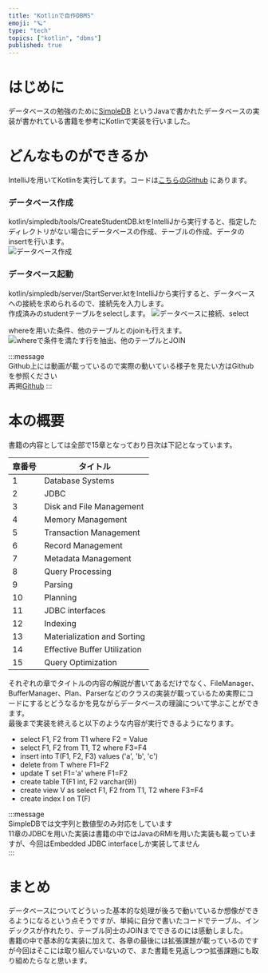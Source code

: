 ```yaml
---
title: "Kotlinで自作DBMS"
emoji: "🪐"
type: "tech"
topics: ["kotlin", "dbms"]
published: true
---
```

# はじめに
データベースの勉強のために[SimpleDB](http://www.cs.bc.edu/~sciore/simpledb/) というJavaで書かれたデータベースの実装が書かれている書籍を参考にKotlinで実装を行いました。  

# どんなものができるか
IntelliJを用いてKotlinを実行してます。コードは[こちらのGithub](https://github.com/keyem4251/kotlin-dbms/blob/master/README.md) にあります。

### データベース作成
kotlin/simpledb/tools/CreateStudentDB.ktをIntelliJから実行すると、指定したディレクトリがない場合にデータベースの作成、テーブルの作成、データのinsertを行います。  
![データベース作成](https://storage.googleapis.com/zenn-user-upload/def2c002fdf8-20220326.png)

### データベース起動
kotlin/simpledb/server/StartServer.ktをIntelliJから実行すると、データベースへの接続を求められるので、接続先を入力します。  
作成済みのstudentテーブルをselectします。
![データベースに接続、select](https://storage.googleapis.com/zenn-user-upload/c47053527712-20220326.png)

whereを用いた条件、他のテーブルとのjoinも行えます。
![whereで条件を満たす行を抽出、他のテーブルとJOIN](https://storage.googleapis.com/zenn-user-upload/f159c4e63767-20220326.png)

:::message  
Github上には動画が載っているので実際の動いている様子を見たい方はGithubを参照ください  
再掲[Github](https://github.com/keyem4251/kotlin-dbms/blob/master/README.md)
:::

# 本の概要
書籍の内容としては全部で15章となっており目次は下記となっています。  

|章番号|タイトル|  
|----|----|
|1|Database Systems|
|2|JDBC|
|3|Disk and File Management|
|4|Memory Management|
|5|Transaction Management|
|6|Record Management|
|7|Metadata Management|
|8|Query Processing|
|9|Parsing|
|10|Planning|
|11|JDBC interfaces|
|12|Indexing|
|13|Materialization and Sorting|
|14|Effective Buffer Utilization|
|15|Query Optimization|

それぞれの章でタイトルの内容の解説が書いてあるだけでなく、FileManager、BufferManager、Plan、Parserなどのクラスの実装が載っているため実際にコードにするとどうなるかを見ながらデータベースの理論について学ぶことができます。  
最後まで実装を終えると以下のような内容が実行できるようになります。  
- select F1, F2 from T1 where F2 = Value
- select F1, F2 from T1, T2 where F3=F4
- insert into T(F1, F2, F3) values ('a', 'b', 'c')
- delete from T where F1=F2
- update T set F1='a' where F1=F2
- create table T(F1 int, F2 varchar(9))
- create view V as select F1, F2 from T1, T2 where F3=F4
- create index I on T(F)

:::message  
SimpleDBでは文字列と数値型のみ対応をしています  
11章のJDBCを用いた実装は書籍の中ではJavaのRMIを用いた実装も載っていますが、今回はEmbedded JDBC interfaceしか実装してません  
:::

# まとめ
データベースについてどういった基本的な処理が後ろで動いているか想像ができるようになるという点そうですが、単純に自分で書いたコードでテーブル、インデックスが作れたり、テーブル同士のJOINまでできるのには感動しました。  
書籍の中で基本的な実装に加えて、各章の最後には拡張課題が載っているのですが今回はそこには取り組んでいないので、また書籍を見返しつつ拡張課題にも取り組めたらなと思います。
